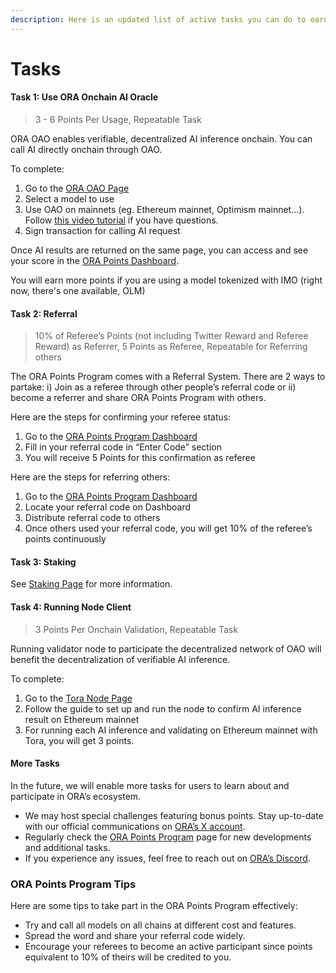 ```yaml
---
description: Here is an updated list of active tasks you can do to earn points.
---
```


# Tasks

#### Task 1: Use ORA Onchain AI Oracle <a href="#heading-task-2-use-ora-onchain-ai-oracle" id="heading-task-2-use-ora-onchain-ai-oracle"></a>

> 3 - 6 Points Per Usage, Repeatable Task

ORA OAO enables verifiable, decentralized AI inference onchain. You can call AI directly onchain through OAO.

To complete:

1. Go to the [ORA OAO Page](https://www.ora.io/app/opml/models)
2. Select a model to use
3. Use OAO on mainnets (eg. Ethereum mainnet, Optimism mainnet…). Follow [this video tutorial](https://www.youtube.com/watch?v=8fcJbeKN1uM) if you have questions.
4. Sign transaction for calling AI request

Once AI results are returned on the same page, you can access and see your score in the [ORA Points Dashboard](https://www.ora.io/app/tasks/dashboard).

You will earn more points if you are using a model tokenized with IMO (right now, there's one available, OLM)

#### Task 2: Referral <a href="#heading-task-3-referral" id="heading-task-3-referral"></a>

> 10% of Referee’s Points (not including Twitter Reward and Referee Reward) as Referrer, 5 Points as Referee, Repeatable for Referring others

The ORA Points Program comes with a Referral System. There are 2 ways to partake: i) Join as a referee through other people’s referral code or ii) become a referrer and share ORA Points Program with others.

Here are the steps for confirming your referee status:

1. Go to the [ORA Points Program Dashboard](https://www.ora.io/app/tasks/dashboard)
2. Fill in your referral code in “Enter Code” section
3. You will receive 5 Points for this confirmation as referee

Here are the steps for referring others:

1. Go to the [ORA Points Program Dashboard](https://www.ora.io/app/tasks/dashboard)
2. Locate your referral code on Dashboard
3. Distribute referral code to others
4. Once others used your referral code, you will get 10% of the referee’s points continuously

#### Task 3: Staking

See [Staking Page](staking.md) for more information.

#### Task 4: Running Node Client

> 3 Points Per Onchain Validation, Repeatable Task

Running validator node to participate the decentralized network of OAO will benefit the decentralization of verifiable AI inference.

To complete:

1. Go to the [Tora Node Page](../oao-onchain-ai-oracle/node-operator-guide/validator-client-tutorials/)
2. Follow the guide to set up and run the node to confirm AI inference result on Ethereum mainnet
3. For running each AI inference and validating on Ethereum mainnet with Tora, you will get 3 points.

#### More Tasks <a href="#heading-more-tasks" id="heading-more-tasks"></a>

In the future, we will enable more tasks for users to learn about and participate in ORA’s ecosystem.

* We may host special challenges featuring bonus points. Stay up-to-date with our official communications on [ORA’s X account](https://x.com/oraprotocol).
* Regularly check the [ORA Points Program](https://www.ora.io/app/tasks/dashboard) page for new developments and additional tasks.
* If you experience any issues, feel free to reach out on [ORA’s Discord](https://discord.com/invite/MgyYbW9dQj).

### ORA Points Program Tips <a href="#heading-ora-points-program-tips" id="heading-ora-points-program-tips"></a>

Here are some tips to take part in the ORA Points Program effectively:

* Try and call all models on all chains at different cost and features.
* Spread the word and share your referral code widely.
* Encourage your referees to become an active participant since points equivalent to 10% of theirs will be credited to you.
